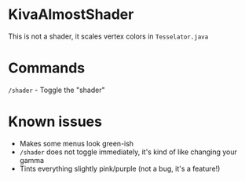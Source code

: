 # KivaAlmostShader
This is not a shader, it scales vertex colors in `Tesselator.java`

# Commands
`/shader` - Toggle the "shader"

# Known issues
- Makes some menus look green-ish
- `/shader` does not toggle immediately, it's kind of like changing your gamma
- Tints everything slightly pink/purple (not a bug, it's a feature!)